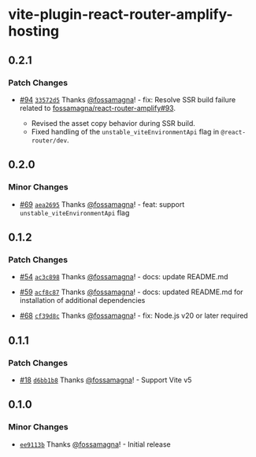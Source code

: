 # vite-plugin-react-router-amplify-hosting

## 0.2.1

### Patch Changes

- [#94](https://github.com/fossamagna/react-router-amplify/pull/94) [`33572d5`](https://github.com/fossamagna/react-router-amplify/commit/33572d55013e33dc8591c2905ef054e32ba35158) Thanks [@fossamagna](https://github.com/fossamagna)! - fix: Resolve SSR build failure related to [fossamagna/react-router-amplify#93](https://github.com/fossamagna/react-router-amplify/issues/93).

  - Revised the asset copy behavior during SSR build.
  - Fixed handling of the `unstable_viteEnvironmentApi` flag in `@react-router/dev`.

## 0.2.0

### Minor Changes

- [#69](https://github.com/fossamagna/react-router-amplify/pull/69) [`aea2695`](https://github.com/fossamagna/react-router-amplify/commit/aea2695b3f9cbf4f508f961b9a523a216cf40320) Thanks [@fossamagna](https://github.com/fossamagna)! - feat: support `unstable_viteEnvironmentApi` flag

## 0.1.2

### Patch Changes

- [#54](https://github.com/fossamagna/react-router-amplify/pull/54) [`ac3c898`](https://github.com/fossamagna/react-router-amplify/commit/ac3c898ec9adf4615558f561f77013932ae08f30) Thanks [@fossamagna](https://github.com/fossamagna)! - docs: update README.md

- [#59](https://github.com/fossamagna/react-router-amplify/pull/59) [`acf8c87`](https://github.com/fossamagna/react-router-amplify/commit/acf8c875d027fb7f66531bca41ad9cb28f76485a) Thanks [@fossamagna](https://github.com/fossamagna)! - docs: updated README.md for installation of additional dependencies

- [#68](https://github.com/fossamagna/react-router-amplify/pull/68) [`cf39d8c`](https://github.com/fossamagna/react-router-amplify/commit/cf39d8c71080b87049c670249edcacbb4eae49f7) Thanks [@fossamagna](https://github.com/fossamagna)! - fix: Node.js v20 or later required

## 0.1.1

### Patch Changes

- [#18](https://github.com/fossamagna/react-router-amplify/pull/18) [`d6bb1b8`](https://github.com/fossamagna/react-router-amplify/commit/d6bb1b81d2b3361b186ce074dd7f6a2fd0ef540e) Thanks [@fossamagna](https://github.com/fossamagna)! - Support Vite v5

## 0.1.0

### Minor Changes

- [`ee9113b`](https://github.com/fossamagna/react-router-amplify/commit/ee9113b91143ae633f3d481ad18a9db4ee26a2b7) Thanks [@fossamagna](https://github.com/fossamagna)! - Initial release
